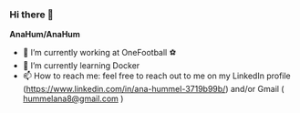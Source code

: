 ### Hi there 👋

**AnaHum/AnaHum** 

- 🔭 I’m currently working at OneFootball :soccer:
- 🌱 I’m currently learning Docker
- 📫 How to reach me: feel free to reach out to me on my LinkedIn profile (https://www.linkedin.com/in/ana-hummel-3719b99b/) and/or Gmail  ( hummelana8@gmail.com ) 

